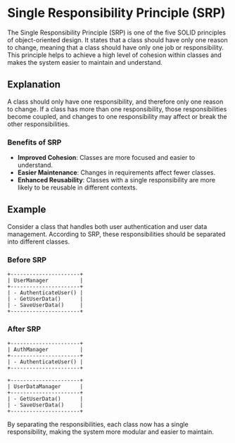 # Single Responsibility Principle (SRP)

The Single Responsibility Principle (SRP) is one of the five SOLID principles of object-oriented design. It states that a class should have only one reason to change, meaning that a class should have only one job or responsibility. This principle helps to achieve a high level of cohesion within classes and makes the system easier to maintain and understand.

## Explanation

A class should only have one responsibility, and therefore only one reason to change. If a class has more than one responsibility, those responsibilities become coupled, and changes to one responsibility may affect or break the other responsibilities.

### Benefits of SRP

- **Improved Cohesion**: Classes are more focused and easier to understand.
- **Easier Maintenance**: Changes in requirements affect fewer classes.
- **Enhanced Reusability**: Classes with a single responsibility are more likely to be reusable in different contexts.

## Example

Consider a class that handles both user authentication and user data management. According to SRP, these responsibilities should be separated into different classes.

### Before SRP

```
+----------------------+
| UserManager          |
+----------------------+
| - AuthenticateUser() |
| - GetUserData()      |
| - SaveUserData()     |
+----------------------+
```

### After SRP

```
+----------------------+
| AuthManager          |
+----------------------+
| - AuthenticateUser() |
+----------------------+

+----------------------+
| UserDataManager      |
+----------------------+
| - GetUserData()      |
| - SaveUserData()     |
+----------------------+
```

By separating the responsibilities, each class now has a single responsibility, making the system more modular and easier to maintain.
